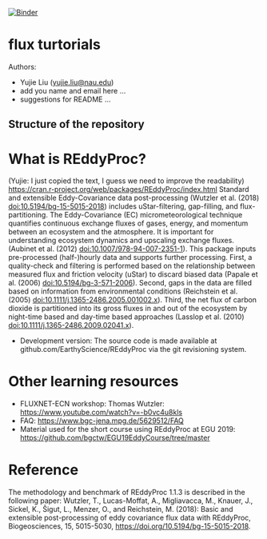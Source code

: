 [![Binder](https://mybinder.org/badge_logo.svg)](https://mybinder.org/v2/gh/YujieLiu666/flux_processing/HEAD?urlpath=rstudio)
# flux turtorials
Authors: 
- Yujie Liu (yujie.liu@nau.edu)
- add you name and email here ...
- suggestions for README ...

## Structure of the repository
# What is REddyProc?
(Yujie: I just copied the text, I guess we need to improve the readability)
https://cran.r-project.org/web/packages/REddyProc/index.html 
Standard and extensible Eddy-Covariance data post-processing (Wutzler et al. (2018) <doi:10.5194/bg-15-5015-2018>) includes uStar-filtering, gap-filling, and flux-partitioning. The Eddy-Covariance (EC) micrometeorological technique quantifies continuous exchange fluxes of gases, energy, and momentum between an ecosystem and the atmosphere. It is important for understanding ecosystem dynamics and upscaling exchange fluxes. (Aubinet et al. (2012) <doi:10.1007/978-94-007-2351-1>). This package inputs pre-processed (half-)hourly data and supports further processing. First, a quality-check and filtering is performed based on the relationship between measured flux and friction velocity (uStar) to discard biased data (Papale et al. (2006) <doi:10.5194/bg-3-571-2006>). Second, gaps in the data are filled based on information from environmental conditions (Reichstein et al. (2005) <doi:10.1111/j.1365-2486.2005.001002.x>). Third, the net flux of carbon dioxide is partitioned into its gross fluxes in and out of the ecosystem by night-time based and day-time based approaches (Lasslop et al. (2010) <doi:10.1111/j.1365-2486.2009.02041.x>).
- Development version: The source code is made available at github.com/EarthyScience/REddyProc via the git revisioning system. 


# Other learning resources
- FLUXNET-ECN workshop: Thomas Wutzler: https://www.youtube.com/watch?v=-b0vc4u8kls
- FAQ: https://www.bgc-jena.mpg.de/5629512/FAQ
- Material used for the short course using REddyProc at EGU 2019: https://github.com/bgctw/EGU19EddyCourse/tree/master

# Reference
The methodology and benchmark of REddyProc 1.1.3 is described in the following paper:
Wutzler, T., Lucas-Moffat, A., Migliavacca, M., Knauer, J., Sickel, K., Šigut, L., Menzer, O., and Reichstein, M. (2018): Basic and extensible post-processing of eddy covariance flux data with REddyProc, Biogeosciences, 15, 5015-5030, https://doi.org/10.5194/bg-15-5015-2018.

